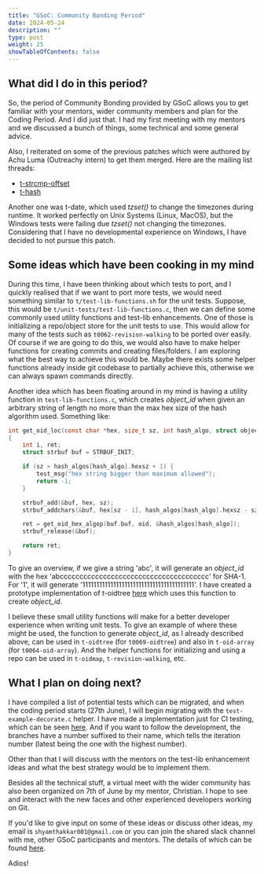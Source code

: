 ```yaml
---
title: "GSoC: Community Bonding Period"
date: 2024-05-24
description: ""
type: post
weight: 25
showTableOfContents: false
---
```

## What did I do in this period?

So, the period of Community Bonding provided by GSoC allows you to get familiar
with your mentors, wider community members and plan for the Coding Period. And
I did just that. I had my first meeting with my mentors and we discussed a bunch
of things, some technical and some general advice.

Also, I reiterated on some of the previous patches which were authored by
Achu Luma (Outreachy intern) to get them merged. Here are the mailing list threads:

- [t-strcmp-offset](https://lore.kernel.org/git/20240519204530.12258-3-shyamthakkar001@gmail.com/)
- [t-hash](https://lore.kernel.org/git/20240523235945.26833-1-shyamthakkar001@gmail.com/)

Another one was t-date, which used _tzset()_ to change the timezones during runtime.
It worked perfectly on Unix Systems (Linux, MacOS), but the Windows tests were failing
due _tzset()_ not changing the timezones. Considering that I have no developmental
experience on Windows, I have decided to not pursue this patch.

## Some ideas which have been cooking in my mind

During this time, I have been thinking about which tests to port, and I quickly
realised that if we want to port more tests, we would need something similar to
`t/test-lib-functions.sh` for the unit tests. Suppose, this would be `t/unit-tests/test-lib-functions.c`,
then we can define some commonly used utility functions and test-lib enhancements.
One of those is initializing a repo/object store for the unit tests to use.
This would allow for many of the tests such as `t0062-revision-walking` to be
ported over easily. Of course if we are going to do this, we would also have to make
helper functions for creating commits and creating files/folders. I am exploring
what the best way to achieve this would be. Maybe there exists some helper
functions already inside git codebase to partially achieve this, otherwise
we can always spawn commands directly.

Another idea which has been floating around in my mind is having a utility function
in `test-lib-functions.c`, which creates _object_id_ when given an arbitrary string of
length no more than the max hex size of the hash algorithm used. Something like:

```c
int get_oid_loc(const char *hex, size_t sz, int hash_algo, struct object_id *oid)
{
	int i, ret;
	struct strbuf buf = STRBUF_INIT;

	if (sz > hash_algos[hash_algo].hexsz + 1) {
		test_msg("hex string bigger than maximum allowed");
		return -1;
	}

	strbuf_add(&buf, hex, sz);
	strbuf_addchars(&buf, hex[sz - 1], hash_algos[hash_algo].hexsz - sz);

	ret = get_oid_hex_algop(buf.buf, oid, &hash_algos[hash_algo]);
	strbuf_release(&buf);

	return ret;
}
```
To give an overview, if we give a string 'abc', it will generate an _object_id_ with the hex
'abcccccccccccccccccccccccccccccccccccccc' for SHA-1. For '1', it will generate '1111111111111111111111111111111111111111'.
I have created a prototype implementation of t-oidtree [here](https://github.com/spectre10/git/commit/16682a964ce94dd6fd68bb355f591fd61dde2fae)
which uses this function to create _object_id_.

I believe these small utility functions will make for a better developer experience when
writing unit tests. To give an example of where these might be used, the function to generate
_object_id_, as I already described above, can be used in `t-oidtree` (for `t0069-oidtree`) and also in `t-oid-array` (for `t0064-oid-array`).
And the helper functions for initializing and using a repo can be used in `t-oidmap`, `t-revision-walking`,
etc.

## What I plan on doing next?

I have compiled a list of potential tests which can be migrated, and when the coding period
starts (27th June), I will begin migrating with the `test-example-decorate.c` helper. I have
made a implementation just for CI testing, which can be seen [here](https://github.com/spectre10/git/commit/5d7e794134699ae14ab5a2d0ce39e8d0248fb915). And if you want to follow
the development, the branches have a number suffixed to their name, which tells the
iteration number (latest being the one with the highest number).

Other than that I will discuss with the mentors on the test-lib enhancement ideas and what the
best strategy would be to implement them.

Besides all the technical stuff, a virtual meet with the wider community has also been
organized on 7th of June by my mentor, Christian. I hope to see and interact with the new
faces and other experienced developers working on Git.

If you'd like to give input on some of these ideas or discuss other ideas, my email is `shyamthakkar001@gmail.com`
or you can join the shared slack channel with me, other GSoC participants and mentors. The details of which
can be found [here](https://lore.kernel.org/git/CAP8UFD0ogL3v8LtC=DA+UBsVE2BS-ycwOjjg4wS43KsnOV5eFQ@mail.gmail.com/).

Adios!
